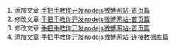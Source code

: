 1. 添加文章:[手把手教你开发nodejs微博网站-首页篇](http://phping1.github.io/2017/01/09/nodeJsBlog-index/)
2. 修改文章:[手把手教你开发nodejs微博网站-首页篇](http://phping1.github.io/2017/01/09/nodeJsBlog-index/)
3. 修改文章:[手把手教你开发nodejs微博网站-首页篇](http://phping1.github.io/2017/01/09/nodeJsBlog-index/)
5. 添加文章:[手把手教你开发nodejs微博网站-连接数据库篇](http://phping1.github.io/2017/01/09/nodeJsBlog-db/)
